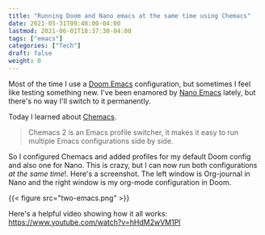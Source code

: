 ```yaml
---
title: "Running Doom and Nano emacs at the same time using Chemacs"
date: 2021-05-31T09:48:00-04:00
lastmod: 2021-06-01T18:37:30-04:00
tags: ["emacs"]
categories: ["Tech"]
draft: false
weight: 0
---
```


Most of the time I use a [Doom Emacs](https://github.com/hlissner/doom-emacs) configuration, but sometimes I feel like testing something new. I've been enamored by [Nano Emacs](https://github.com/rougier/nano-emacs) lately, but there's no way I'll switch to it permanently.

Today I learned about [Chemacs](https://github.com/plexus/chemacs2).

<!--more-->

> Chemacs 2 is an Emacs profile switcher, it makes it easy to run multiple Emacs configurations side by side.

So I configured Chemacs and added profiles for my default Doom config and also one for Nano. This is crazy, but I can now run both configurations _at the same time_!. Here's a screenshot. The left window is Org-journal in Nano and the right window is my org-mode configuration in Doom.

{{< figure src="two-emacs.png" >}}

Here's a helpful video showing how it all works: <https://www.youtube.com/watch?v=hHdM2wVM1PI>

[//]: # "Exported with love from a post written in Org mode"
[//]: # "- https://github.com/kaushalmodi/ox-hugo"
